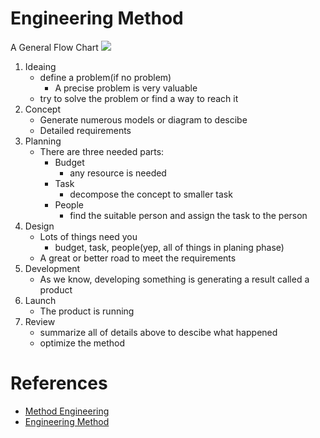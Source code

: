 # Engineering Method

A General Flow Chart
![](https://upload.wikimedia.org/wikipedia/commons/8/8a/Method_engineering_process.jpg)

1. Ideaing
    * define a problem(if no problem)
        - A precise problem is very valuable
    * try to solve the problem or find a way to reach it
2. Concept
    * Generate numerous models or diagram to descibe
    * Detailed requirements
3. Planning
    * There are three needed parts:
        + Budget
            - any resource is needed
        + Task
            - decompose the concept to smaller task
        + People
            - find the suitable person and assign the task to the person
4. Design
    * Lots of things need you
        - budget, task, people(yep, all of things in planing phase)
    * A great or better road to meet the requirements
5. Development
    * As we know, developing something is generating a result called a product
6. Launch
    * The product is running
7. Review
    * summarize all of details above to descibe what happened
    * optimize the method

# References
* [Method Engineering](https://www.wikiwand.com/en/Method_engineering)
* [Engineering Method](https://sites.tufts.edu/eeseniordesignhandbook/2013/engineering-method/)
